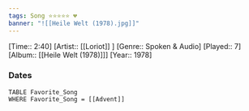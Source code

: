 ```yaml
---
tags: Song ⭐⭐⭐⭐⭐ 💔
banner: "![[Heile Welt (1978).jpg]]"
---
```

[Time:: 2:40]
[Artist:: [[Loriot]] ]
[Genre:: Spoken & Audio]
[Played:: 7]
[Album:: [[Heile Welt (1978)]]]
[Year:: 1978]
### Dates
````dataview
TABLE Favorite_Song
WHERE Favorite_Song = [[Advent]]
````